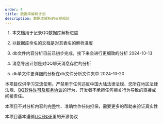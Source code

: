 ```yaml
---
order: 4
title: 数据库解析计划
description: 数据库解析的长期规划
---
```


1. 本文档用于记录QQ数据库解析进度

1. 以数据库命名的文档是对其表名的解析进度

1. db文件内容分析目前已初步完成，接下来会进行更细致的分析 2024-10-13

1. 消息导出计划是对QQ聊天消息存贮的分析

1. db单文件更详细的分析在db文件分析文件夹中 2024-10-20

本项目仅供学习交流使用，严禁用于任何违反中国大陆法律法规、您所在地区法律法规、[QQ软件许可及服务协议](https://rule.tencent.com/rule/preview/46a15f24-e42c-4cb6-a308-2347139b1201)的行为，开发者不承担任何相关行为导致的直接或间接责任。

本项目不对分析内容的完整性、准确性作任何担保，需要更多的帮助来验证真实性

本项目基本遵循[LICENSE](/about/LICENSE)里的开源协议